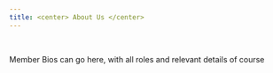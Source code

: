 ```yaml
---
title: <center> About Us </center>
---
```


<br>

Member Bios can go here, with all roles and relevant details of course


